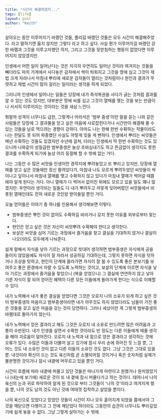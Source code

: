 ```yaml
---
title: "시간이 해결하겠지..."
tags: [life]
layout: post
author: "Keith"
---
```


살아오는 동안 이루어지기 바랬던 것들, 풀리길 바랬던 것들은 모두 시간이 해결해주었다. 라고 말하기엔 옳지 않지만 그렇다 라고 하고 싶다. 사실 뭔가 이루어지길 바랬던 강한 바램과 그것을 이루고자했던 의지, 그리고 그것을 뒷받침하는 행동이 없었다면 이루어지지 않았겠지만.

인생에서 어떤 일이 일어난다는 것은 지극히 우연히도 일어난 것이라 여겨지는 것들을 빼더라도 마치 가게에서 사다놓은 감자에서 싹이 틔워지고 그것을 땅에 심고 그것이 제법 크게 자라나서 마침내 뿌리에 새로운 감자들이 열리는 것처럼이나 원인과 결과가 뚜렷하고 제법 시간이 많이 걸리는 일이라는 생각을 하게 되었다.

그러니까 인생에서 일어나는 일들은 당장에 내가 즉석복권을 사다가 긁는 것처럼 결과를 알 수 있는 것도 있지만, 대부분은 땅에 씨를 심고 그것이 열매를 맺는 것을 보는 만큼이나 서서히 이루어지는 것이라는 것을 새삼 느낀다. 

뭐랄까 성격이 너무나도 급한, 그렇게나 어리석은 '범부 중생'이란 말을 듣는 나와 같은 사람들은 당장에 그 결과물을 얻고 싶은 마음에 사로잡힌다거나 시간만이 해결해 줄 수 있는 것들을 날로 먹으려는 경향이 강하다. 아마도 나는 한해 한번 수확하는 작물이라도 나는 한달도 못 되어 파종했단 사실도 까맣게 잊을 게 뻔하다. 인생에서 뿌리는 씨앗들은 매년 수확하는 것들도 있겠지만 수년에 걸쳐, 더러는 인생에서 딱 한번 수확하는 것도 있으니까 나와같이 성질급한 범부중생은 늘상 조바심내기도 하고 뜬금없이 생각지도 못한 결과를 수확하게 되기에 늘상 어리 둥절해 할 수 밖에 없는 거다. 

나는 그동안 수 많은 씨앗을 인생이란 경작지에 뿌려놓았고 또 뿌리고 있지만, 당장에 열매를 얻고 싶은 것들에만 정신 팔려있다가, 마침내 나도 모르게 뿌려두었던 씨앗들이 싹이나고 잎이나서 마침내 열매를 맺고 수확하지 않고 있다가 마침내 열매가 썩어갈 때쯤에야 알게 된다는 거다. 아니 열매가 다 썩어서 없어진 뒤에도 모르고 있을 일도 꽤나 많겠지만. 우연이라 생각되는 일들도 다 내가 뿌려두고 까맣게 잊어버렸던 씨앗들에서 비롯된 열매인데도 전혀 새로운 것인양 받아들일 뿐인 거다.

오늘 얻어들은 이야기 중 하나를 인용해서 생각해보면 이렇다. 
- 범부중생은 뿌린 것이 없어도 수확하길 바라거나 갖지 못한 이유를 외부로부터 찾는다.
- 현인은 얻고 싶은 것은 자신이 씨앗뿌려 수확해야 한다고 생각한다.
- 보살은 씨앗을 심어 기르는 과정에서 즐거움을 찾고 결실을 기대하지 않거나 결실이 나오더라도 모두에게 나눠준다.

쉽게 말해서 자식을 낳아 기르는 과정으로 빗대어 생각하면 범부중생은 자식에게 공을 들이지 않았음에도 자식이 잘 자라서 성공하길 기대하는데, 그렇지 못하면 자식을 탓하거나 조상을 탓하고, 현인의 단계에 올라가면 자식이 잘 될 수 있도록 좋은 본보기를 보여주고 좋은 환경에서 자랄 수 있도록 노력하는 것이고, 보살의 단계에 이르면 자식을 낳아 기르는 과정에서 즐거움을 찾았으니 (복을 얻었으니) 그 결실에 연연하지 않고 낳아 기른 자식이 잘 되어 얻어진 혜택이 다른 모든 이들에게 돌아가게 한다는 식으로 이해할 수 있다.

내가 노력해서 내가 좋은 결실을 얻었다면 그것은 오로지 나의 소유가 되게 하고 싶은 것이 범부중생의 마음이고 범부중생이라면 내가 아무것도 하지 않았더라도 남들이 가진 좋은 것들을 갖고 싶은 마음을 갖는 것이 당연하다. 그러나 세상이란 게 그렇게 범부중생의 바램대로 돌아가지 않는다. 

내가 노력해서 얻은 결과라고 해도 그것은 오로지 내 소유로 만드려면 많은 어려움과 고통이 수반된다. 내가 인생을 살면서 수확한 것이라도 반 정도는 다른 이들에게 떼줄 생각을 해야 괴로움이 덜어진다. 오로지 내 노력과 내 힘으로 얻은 결과라고 생각하는 것에 오류가 있다. 수많은 이들과 더불어 살고 있기에 잠시 우리 손에 쥐어진 듯 느낄 뿐, 그 어느 것도 내 소유인 것이 없고 다른 이들의 소유인 것도 없다. 그냥 그것은 그대로 있을 뿐. 내것이라 확신이 드는 것도 육신처럼 곧 소멸되어질 것이거나 혹은 숫자처럼 실체가 불분명한 것이거나 잠시 내곁에 머무르고 있을 뿐인 거다. 

시간이 흐름에 따라 내곁에 머물고 있던 것들은 떠나가게 마련이고 원했거나 원치않았거나 (내눈에 보기에) 새로운 것이 또 내 곁에 잠시 머물다가고 하는 것이다. 태어나서 나의 육신의 눈과 귀로 파악하여 알게 된 것으로 부터 그것들이 '나의 것'이라고 여겨지게 했을 뿐, 나의 것도 남의 것도 아닌 것에 여태껏 집착하고 살았을 뿐이다.

나의 육신으로 있었다고 믿었던 것들이 시간이 지나 모두 흩어지게 되었을 쯤에서야 그것을 깨닫으면 다행이고 그 전에 깨닫았다 하더라도 그동안의 습관이 너무나도 뿌리깊었기에 쉽게 놓을 수 없다. 그냥 그렇게 살아가는 수 밖에.
